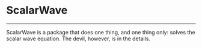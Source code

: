 # ScalarWave
---

ScalarWave is a package that does one thing, and one thing only: solves the scalar wave equation. The devil, however, is in the details.  
